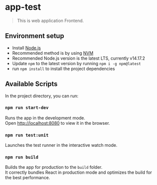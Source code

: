# app-test

> This is web application Frontend.

## Environment setup

- Install [Node.js](https://nodejs.org/)
- Recommended method is by using [NVM](https://github.com/creationix/nvm)
- Recommended Node.js version is the latest LTS, currently v14.17.2
- Update `npm` to the latest version by running `npm i -g npm@latest`
- run `npm install` to install the project dependencies

## Available Scripts

In the project directory, you can run:

### `npm run start-dev`

Runs the app in the development mode.\
Open [http://localhost:8080](http://localhost:8080) to view it in the browser.

### `npm run test:unit`

Launches the test runner in the interactive watch mode.

### `npm run build`

Builds the app for production to the `build` folder.\
It correctly bundles React in production mode and optimizes the build for the best performance.

